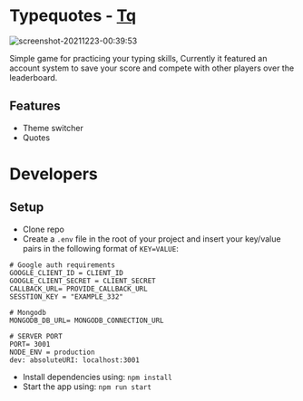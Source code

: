 #  Typequotes - [**Tq**](https://typequotes.herokuapp.com/)
![screenshot-20211223-00:39:53](https://user-images.githubusercontent.com/47217195/147163045-061c8e94-912b-4520-b298-fa0f52170142.png)

Simple game for practicing your typing skills, Currently it featured an account system to save your score and compete with other players over the leaderboard. 

## Features

- Theme switcher
- Quotes

# Developers

## Setup

- Clone repo
- Create a `.env` file in the root of your project and insert
your key/value pairs in the following format of `KEY=VALUE`:
```SH
# Google auth requirements
GOOGLE_CLIENT_ID = CLIENT_ID
GOOGLE_CLIENT_SECRET = CLIENT_SECRET
CALLBACK_URL= PROVIDE_CALLBACK_URL
SESSTION_KEY = "EXAMPLE_332"

# Mongodb 
MONGODB_DB_URL= MONGODB_CONNECTION_URL

# SERVER PORT
PORT= 3001
NODE_ENV = production
dev: absoluteURI: localhost:3001
```
- Install dependencies using: `npm install`
- Start the app using: `npm run start`
